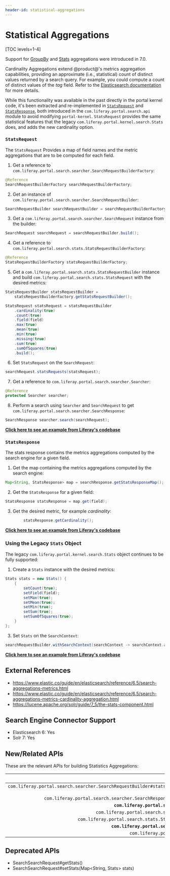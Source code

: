 ```yaml
---
header-id: statistical-aggregations
---
```


# Statistical Aggregations

[TOC levels=1-4]

Support for 
[GroupBy](https://github.com/liferay/liferay-portal/blob/7.2.0-ga1/portal-kernel/src/com/liferay/portal/kernel/search/GroupBy.java) 
and 
[Stats](https://github.com/liferay/liferay-portal/blob/7.2.0-ga1/portal-kernel/src/com/liferay/portal/kernel/search/Stats.java) 
aggregations were introduced in 7.0.

Cardinality Aggregations extend @product@'s metrics aggregation capabilities,
providing an approximate (i.e., statistical) count of distinct values returned
by a search query. For example, you could compute a count of distinct values of
the _tag_ field. Refer to the 
[Elasticsearch documentation](https://www.elastic.co/guide/en/elasticsearch/reference/6.5/search-aggregations-metrics-cardinality-aggregation.html) 
for more details.

While this functionality was available in the past directly in the portal kernel
code, it's been extracted and re-implemented in 
[`StatsRequest`](https://github.com/liferay/liferay-portal/blob/7.2.0-ga1/modules/apps/portal-search/portal-search-api/src/main/java/com/liferay/portal/search/stats/StatsRequest.java) 
and 
[`StatsResponse`](https://github.com/liferay/liferay-portal/blob/7.2.0-ga1/modules/apps/portal-search/portal-search-api/src/main/java/com/liferay/portal/search/stats/StatsResponse.java), 
both introduced in the `com.liferay.portal.search.api` module to avoid modifying
`portal-kernel`. `StatsRequest` provides the same statistical features that the
legacy `com.liferay.portal.kernel.search.Stats` does, and adds the new
cardinality option.

### `StatsRequest`

The `StatsRequest` Provides a map of field names and the metric aggregations
that are to be computed for each field.

1. Get a reference to `com.liferay.portal.search.searcher.SearchRequestBuilderFactory`:

```java
@Reference
SearchRequestBuilderFactory searchRequestBuilderFactory;
```

2. Get an instance of `com.liferay.portal.search.searcher.SearchRequestBuilder`:

```java
SearchRequestBuilder searchRequestBuilder = searchRequestBuilderFactory.getSearchRequestBuilder();
```

3. Get a `com.liferay.portal.search.searcher.SearchRequest` instance from the builder:

```java
SearchRequest searchRequest = searchRequestBuilder.build();
```

4. Get a reference to `com.liferay.portal.search.stats.StatsRequestBuilderFactory`:

```java
@Reference
StatsRequestBuilderFactory statsRequestBuilderFactory;
```

5. Get a `com.liferay.portal.search.stats.StatsRequestBuilder` instance and
   build `com.liferay.portal.search.stats.StatsRequest` with the desired
   metrics:

```java
StatsRequestBuilder statsRequestBuilder = 
    statsRequestBuilderFactory.getStatsRequestBuilder();

StatsRequest statsRequest = statsRequestBuilder
    .cardinality(true)
    .count(true)
    .field(field)
    .max(true)
    .mean(true)
    .min(true)
    .missing(true)
    .sum(true)
    .sumOfSquares(true)
    .build();
```

6. Set `StatsRequest` on the `SearchRequest`:

```java
searchRequest.statsRequests(statsRequest);
```

7. Get a reference to `com.liferay.portal.search.searcher.Searcher`:

```java
@Reference
protected Searcher searcher;
```

8. Perform a search using `Searcher` and `SearchRequest` to get
   `com.liferay.portal.search.searcher.SearchResponse`:

```java
SearchResponse searcher.search(searchRequest);
```

[**Click here to see an example from Liferay's codebase**](https://github.com/liferay/liferay-portal/blob/7.2.0-ga1/modules/apps/portal-search/portal-search-test-util/src/main/java/com/liferay/portal/search/test/util/stats/BaseStatisticsTestCase.java#L128 )

### `StatsResponse`

The stats response contains the metrics aggregations computed by the search
engine for a given field.

1. Get the map containing the metrics aggregations computed by the search engine:

```java
Map<String, StatsResponse> map = searchResponse.getStatsResponseMap();
```

2. Get the `StatsResponse` for a given field:

```java
StatsResponse statsResponse = map.get(field);
```

3. Get the desired metric, for example _cardinality_:

```java
        statsResponse.getCardinality();
```

[**Click here to see an example from Liferay's codebase**](https://github.com/liferay/liferay-portal/blob/7.2.0-ga1/modules/apps/portal-search/portal-search-test-util/src/main/java/com/liferay/portal/search/test/util/stats/BaseStatisticsTestCase.java#L128)

### Using the Legacy `Stats` Object

The legacy `com.liferay.portal.kernel.search.Stats` object continues to be fully
supported:

1. Create a `Stats` instance with the desired metrics:
```java
Stats stats = new Stats() {
    {
        setCount(true);
        setField(field);
        setMax(true);
        setMean(true);
        setMin(true);
        setSum(true);
        setSumOfSquares(true);
    }
};
```
3. Set `Stats` on the `SearchContext`:
```java
searchRequestBuilder.withSearchContext(searchContext -> searchContext.addStats(stats));
```

[**Click here to see an example from Liferay's codebase**](https://github.com/liferay/liferay-portal/blob/7.2.0-ga1/modules/apps/portal-search/portal-search-test-util/src/main/java/com/liferay/portal/search/test/util/stats/BaseStatisticsTestCase.java#L42)

## External References

* https://www.elastic.co/guide/en/elasticsearch/reference/6.5/search-aggregations-metrics.html
* https://www.elastic.co/guide/en/elasticsearch/reference/6.5/search-aggregations-metrics-cardinality-aggregation.html
* https://lucene.apache.org/solr/guide/7_5/the-stats-component.html

## Search Engine Connector Support

* Elasticsearch 6: Yes
* Solr 7: Yes

## New/Related APIs

These are the relevant APIs for building Statistics Aggregations:
 
API (FQCN) | Provided by Artifact |
---------: | :------------------: |
`com.liferay.portal.search.searcher.SearchRequestBuilder#statsRequests(StatsRequest... statsRequests)` | `com.liferay.portal.search.api`
`com.liferay.portal.search.searcher.SearchResponse#getStatsResponseMap()` | `com.liferay.portal.search.api`
**`com.liferay.portal.search.stats.StatsRequest`** |	`com.liferay.portal.search.api`
`com.liferay.portal.search.stats.StatsRequestBuilder` |	`com.liferay.portal.search.api`
`com.liferay.portal.search.stats.StatsRequestBuilderFactory` |	`com.liferay.portal.search.api`
**`com.liferay.portal.search.stats.StatsResponse`** |	`com.liferay.portal.search.api`
`com.liferay.portal.kernel.search.Stats` | `portal-kernel`

## Deprecated APIs

* SearchSearchRequest#getStats()
* SearchSearchRequest#setStats(Map<String, Stats> stats)
